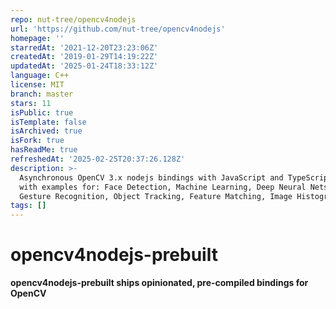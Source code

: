 ```yaml
---
repo: nut-tree/opencv4nodejs
url: 'https://github.com/nut-tree/opencv4nodejs'
homepage: ''
starredAt: '2021-12-20T23:23:06Z'
createdAt: '2019-01-29T14:19:22Z'
updatedAt: '2025-01-24T18:33:12Z'
language: C++
license: MIT
branch: master
stars: 11
isPublic: true
isTemplate: false
isArchived: true
isFork: true
hasReadMe: true
refreshedAt: '2025-02-25T20:37:26.128Z'
description: >-
  Asynchronous OpenCV 3.x nodejs bindings with JavaScript and TypeScript API,
  with examples for: Face Detection, Machine Learning, Deep Neural Nets, Hand
  Gesture Recognition, Object Tracking, Feature Matching, Image Histogram
tags: []
---
```


opencv4nodejs-prebuilt
=============

**opencv4nodejs-prebuilt ships opinionated, pre-compiled bindings for OpenCV**
